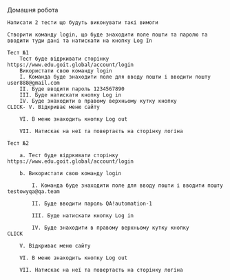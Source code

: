 Домашня робота

    Написати 2 тести що будуть виконувати такі вимоги

    Створити команду login, що буде знаходити поле пошти та паролю та вводити туди дані та натискати на кнопку Log In

    Тест №1
        Тест буде відркивати сторінку https://www.edu.goit.global/account/login
        Використати свою команду login
        I. Команда буде знаходити поле для вводу пошти і вводити пошту user888@gmail.com
        II. Буде вводити пароль 1234567890
        III. Буде натискати кнопку Log in
        IV. Буде знаходити в правому верхньому кутку кнопку
    CLICK- V. Відкриває меню сайту

        VI. В меню знаходить кнопку Log out

        VII. Натискає на неї та повертаєть на сторінку логіна

    Тест №2

        a. Тест буде відркивати сторінку https://www.edu.goit.global/account/login

        b. Використати свою команду login

            I. Команда буде знаходити поле для вводу пошти і вводити пошту testowyqa@qa.team

            II. Буде вводити пароль QA!automation-1

            III. Буде натискати кнопку Log in

            IV. Буде знаходити в правому верхньому кутку кнопку
    CLICK

        V. Відкриває меню сайту

        VI. В меню знаходить кнопку Log out

        VII. Натискає на неї та повертаєть на сторінку логіна
